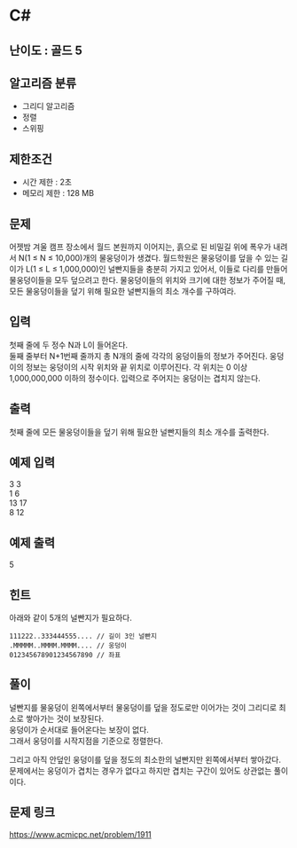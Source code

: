 # C#

## 난이도 : 골드 5

## 알고리즘 분류
  - 그리디 알고리즘
  - 정렬
  - 스위핑

## 제한조건
  - 시간 제한 : 2초
  - 메모리 제한 : 128 MB

## 문제
어젯밤 겨울 캠프 장소에서 월드 본원까지 이어지는, 흙으로 된 비밀길 위에 폭우가 내려서 N(1 ≤ N ≤ 10,000)개의 물웅덩이가 생겼다. 월드학원은 물웅덩이를 덮을 수 있는 길이가 L(1 ≤ L ≤ 1,000,000)인 널빤지들을 충분히 가지고 있어서, 이들로 다리를 만들어 물웅덩이들을 모두 덮으려고 한다. 물웅덩이들의 위치와 크기에 대한 정보가 주어질 때, 모든 물웅덩이들을 덮기 위해 필요한 널빤지들의 최소 개수를 구하여라.<br/>


## 입력
첫째 줄에 두 정수 N과 L이 들어온다.<br/>
둘째 줄부터 N+1번째 줄까지 총 N개의 줄에 각각의 웅덩이들의 정보가 주어진다. 웅덩이의 정보는 웅덩이의 시작 위치와 끝 위치로 이루어진다. 각 위치는 0 이상 1,000,000,000 이하의 정수이다. 입력으로 주어지는 웅덩이는 겹치지 않는다.<br/>


## 출력
첫째 줄에 모든 물웅덩이들을 덮기 위해 필요한 널빤지들의 최소 개수를 출력한다.<br/>


## 예제 입력
3 3<br/>
1 6<br/>
13 17<br/>
8 12<br/>


## 예제 출력
5<br/>


## 힌트
아래와 같이 5개의 널빤지가 필요하다.<br/>

	111222..333444555.... // 길이 3인 널빤지
	.MMMMM..MMMM.MMMM.... // 웅덩이
	012345678901234567890 // 좌표


## 풀이
널빤지를 물웅덩이 왼쪽에서부터 물웅덩이를 덮을 정도로만 이어가는 것이 그리디로 최소로 쌓아가는 것이 보장된다.<br/>
웅덩이가 순서대로 들어온다는 보장이 없다.<br/>
그래서 웅덩이를 시작지점을 기준으로 정렬한다.<br/>


그리고 아직 안덮인 웅덩이를 덮을 정도의 최소한의 널빤지만 왼쪽에서부터 쌓아갔다.<br/>
문제에서는 웅덩이가 겹치는 경우가 없다고 하지만 겹치는 구간이 있어도 상관없는 풀이이다.<br/>


## 문제 링크
https://www.acmicpc.net/problem/1911